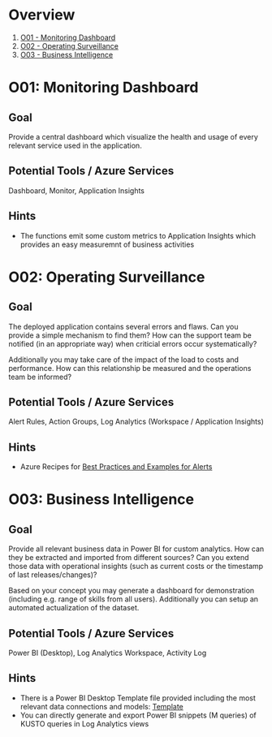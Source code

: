 # Overview
1. [O01 - Monitoring Dashboard](#o01-monitoring-dashboard)
1. [O02 - Operating Surveillance](#o02-operating-surveillance)
1. [O03 - Business Intelligence](#o03-business-intelligence)

# O01: Monitoring Dashboard
## Goal
Provide a central dashboard which visualize the health and usage of every relevant service used in the application.

## Potential Tools / Azure Services
Dashboard, Monitor, Application Insights

## Hints
* The functions emit some custom metrics to Application Insights which provides an easy measuremnt of business activities

# O02: Operating Surveillance
## Goal
The deployed application contains several errors and flaws. Can you provide a simple mechanism to find them? How can the support team be notified (in an appropriate way) when criticial errors occur systematically?

Additionally you may take care of the impact of the load to costs and performance. How can this relationship be measured and the operations team be informed?

## Potential Tools / Azure Services
Alert Rules, Action Groups, Log Analytics (Workspace / Application Insights)

## Hints
* Azure Recipes for [Best Practices and Examples for Alerts](https://github.com/garaio/AzureRecipes/tree/master/Knowledge/BestPractices-AzureSolutions-Monitoring#alerts)

# O03: Business Intelligence
## Goal
Provide all relevant business data in Power BI for custom analytics. How can they be extracted and imported from different sources? Can you extend those data with operational insights (such as current costs or the timestamp of last releases/changes)?

Based on your concept you may generate a dashboard for demonstration (including e.g. range of skills from all users). Additionally you can setup an automated actualization of the dataset.

## Potential Tools / Azure Services
Power BI (Desktop), Log Analytics Workspace, Activity Log

## Hints
* There is a Power BI Desktop Template file provided including the most relevant data connections and models: [Template](./O03/Application-Dashboard.pbit)
* You can directly generate and export Power BI snippets (M queries) of KUSTO queries in Log Analytics views
